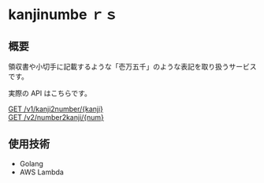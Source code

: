 # kanjinumbe ｒｓ

## 概要

領収書や小切手に記載するような「壱万五千」のような表記を取り扱うサービスです。

実際の API はこちらです。

[GET /v1/kanji2number/{kanji}](https://rxyfko3ctb.execute-api.ap-northeast-1.amazonaws.com/v1/kanji2number/壱千弐百参拾四兆五千六百七拾八億九千壱拾弐万参千四百五拾六)  
[GET /v2/number2kanji/{num}](https://rxyfko3ctb.execute-api.ap-northeast-1.amazonaws.com/v1/number2kanji/1234567890123456)

## 使用技術

- Golang
- AWS Lambda
